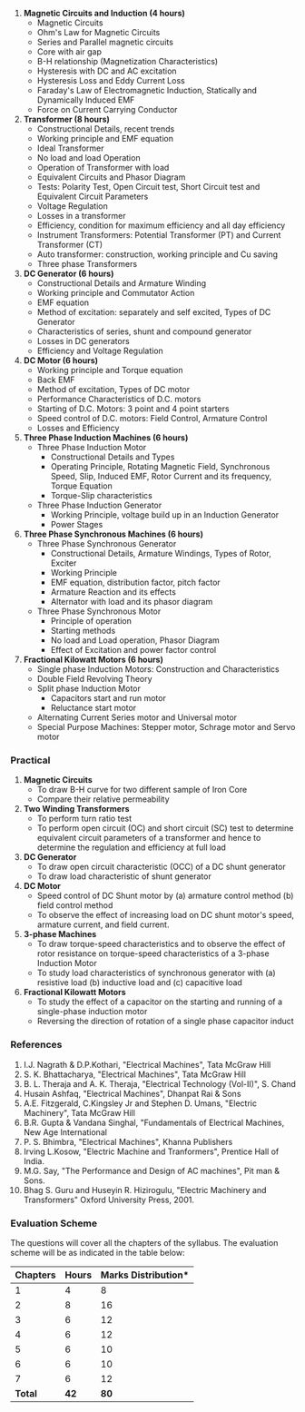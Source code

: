 1. **Magnetic Circuits and Induction (4 hours)**
    * Magnetic Circuits
    * Ohm's Law for Magnetic Circuits
    * Series and Parallel magnetic circuits
    * Core with air gap
    * B-H relationship (Magnetization Characteristics)
    * Hysteresis with DC and AC excitation
    * Hysteresis Loss and Eddy Current Loss
    * Faraday's Law of Electromagnetic Induction, Statically and Dynamically Induced EMF
    * Force on Current Carrying Conductor
2. **Transformer (8 hours)**
    * Constructional Details, recent trends
    * Working principle and EMF equation
    * Ideal Transformer
    * No load and load Operation 
    * Operation of Transformer with load 
    * Equivalent Circuits and Phasor Diagram
    * Tests: Polarity Test, Open Circuit test, Short Circuit test and Equivalent Circuit Parameters
    * Voltage Regulation 
    * Losses in a transformer
    * Efficiency, condition for maximum efficiency and all day efficiency
    * Instrument Transformers: Potential Transformer (PT) and Current Transformer (CT)
    * Auto transformer: construction, working principle and Cu saving
    * Three phase Transformers
3. **DC Generator (6 hours)**
    * Constructional Details and Armature Winding
    * Working principle and Commutator Action
    * EMF equation 
    * Method of excitation: separately and self excited, Types of DC Generator
    * Characteristics of series, shunt and compound generator
    * Losses in DC generators
    * Efficiency and Voltage Regulation
4. **DC Motor (6 hours)**
    * Working principle and Torque equation
    * Back EMF
    * Method of excitation, Types of DC motor
    * Performance Characteristics of D.C. motors
    * Starting of D.C. Motors: 3 point and 4 point starters 
    * Speed control of D.C. motors: Field Control, Armature Control
    * Losses and Efficiency
5. **Three Phase Induction Machines (6 hours)**
    * Three Phase Induction Motor
        * Constructional Details and Types
        * Operating Principle, Rotating Magnetic Field, Synchronous Speed, Slip, Induced EMF, Rotor Current and its frequency, Torque Equation
        * Torque-Slip characteristics
    * Three Phase Induction Generator
        * Working Principle, voltage build up in an Induction Generator
        * Power Stages
6. **Three Phase Synchronous Machines (6 hours)**
    * Three Phase Synchronous Generator
        * Constructional Details, Armature Windings, Types of Rotor, Exciter
        * Working Principle
        * EMF equation, distribution factor, pitch factor
        * Armature Reaction and its effects
        * Alternator with load and its phasor diagram
    * Three Phase Synchronous Motor
        * Principle of operation
        * Starting methods
        * No load and Load operation, Phasor Diagram
        * Effect of Excitation and power factor control
7. **Fractional Kilowatt Motors (6 hours)**
    * Single phase Induction Motors: Construction and Characteristics
    * Double Field Revolving Theory
    * Split phase Induction Motor
        * Capacitors start and run motor
        * Reluctance start motor
    * Alternating Current Series motor and Universal motor
    * Special Purpose Machines: Stepper motor, Schrage motor and Servo motor

### Practical

1. **Magnetic Circuits**
    * To draw B-H curve for two different sample of Iron Core
    * Compare their relative permeability
2. **Two Winding Transformers**
    * To perform turn ratio test
    * To perform open circuit (OC) and short circuit (SC) test to determine equivalent circuit parameters of a transformer and hence to determine the regulation and efficiency at full load
3. **DC Generator**
    * To draw open circuit characteristic (OCC) of a DC shunt generator 
    * To draw load characteristic of shunt generator
4. **DC Motor**
    * Speed control of DC Shunt motor by (a) armature control method (b) field control method
    * To observe the effect of increasing load on DC shunt motor's speed, armature current, and field current.
5. **3-phase Machines**
    * To draw torque-speed characteristics and to observe the effect of rotor resistance on torque-speed characteristics of a 3-phase Induction Motor
    * To study load characteristics of synchronous generator with (a) resistive load (b) inductive load and (c) capacitive load
6. **Fractional Kilowatt Motors**
    * To study the effect of a capacitor on the starting and running of a single-phase induction motor
    * Reversing the direction of rotation of a single phase capacitor induct

### References

1. I.J. Nagrath & D.P.Kothari, "Electrical Machines", Tata McGraw Hill
2. S. K. Bhattacharya, "Electrical Machines", Tata McGraw Hill
3. B. L. Theraja and A. K. Theraja, "Electrical Technology (Vol-II)", S. Chand
4. Husain Ashfaq, "Electrical Machines", Dhanpat Rai & Sons
5. A.E. Fitzgerald, C.Kingsley Jr and Stephen D. Umans, "Electric Machinery", Tata McGraw Hill
6. B.R. Gupta & Vandana Singhal, "Fundamentals of Electrical Machines, New Age International
7. P. S. Bhimbra, "Electrical Machines", Khanna Publishers
8. Irving L.Kosow, "Electric Machine and Tranformers", Prentice Hall of India.
9. M.G. Say, "The Performance and Design of AC machines", Pit man & Sons.
10. Bhag S. Guru and Huseyin R. Hizirogulu, "Electric Machinery and Transformers" Oxford University Press, 2001.

### Evaluation Scheme

The questions will cover all the chapters of the syllabus. The evaluation scheme will be as indicated in the table below:

| Chapters  | Hours  | Marks Distribution* |
| --------- | ------ | ------------------- |
| 1         | 4      | 8                   |
| 2         | 8      | 16                  |
| 3         | 6      | 12                  |
| 4         | 6      | 12                  |
| 5         | 6      | 10                  |
| 6         | 6      | 10                  |
| 7         | 6      | 12                  |
| **Total** | **42** | **80**              |
